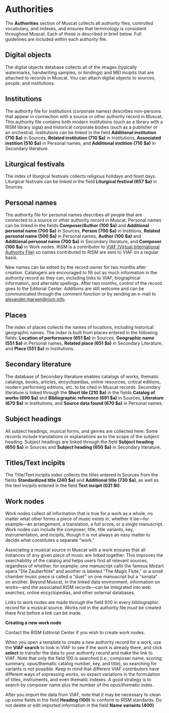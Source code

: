 # Authorities

The **Authorities** section of Muscat collects all authority files, controlled vocabulary, and indexes, and ensures that terminology is consistent throughout Muscat. Each of these is described in brief below. Full guidelines are included within each authority file.

## Digital objects

The digital objects database collects all of the images (typically watermarks, handwriting samples, or bindings) and MEI incipits that are attached to records in Muscat. You can attach digital objects to sources, people, and institutions.

## Institutions

The authority file for institutions (corporate names) describes non-persons that appear in connection with a source or other authority record in Muscat. This authority file contains both modern institutions (such as a library with a RISM library sigla) and historical corporate bodies (such as a publisher or an orchestra). Institutions can be linked in the field **Additional institution (710 $a)** in Sources, **Related institution (710 $a)** in Institutions, **Associated instition (510 $a)** in Personal names, and **Additional instition (710 $a)** in Secondary literature.

## Liturgical festivals

The index of liturgical festivals collects religious holidays and feast days. Liturgical festivals can be linked in the field **Liturgical festival (657 $a)** in Sources.

## Personal names

The authority file for personal names describes all people that are connected to a source or other authority record in Muscat. Personal names can be linked in the fields **Composer/Author (100 $a)** and **Additional personal name (700 $a)** in Sources, **Person (700 $a)** in Institions, **Related personal name (500 $a)** in Personal names, **Author (100 $a)** and **Additional personal name (700 $a)** in Secondary literature, and **Composer (100 $a)** in Work nodes. RISM is a contributor to [VIAF (Virtual International Authority File)](https://www.viaf.org/) so names contributed to RISM are sent to VIAF on a regular basis.

New names can be edited by the record owner for two months after creation. Catalogers are encouraged to fill out as much information in the authority record as they can, including links to VIAF, biographical information, and alternate spellings. After two months, control of the record goes to the Editorial Center. Additions are still welcome and can be communicated through the comment function or by sending an e-mail to alexander.marxen@rism.info.

## Places

The index of places collects the names of locations, including historical geographic names. The index is built from places entered in the following fields: **Location of performance (651 $a)** in Sources, **Geographic name (551 $a)** in Personal names, **Related place (651 $a)** in Secondary Literature, and **Place (551 $a)** in Institutions.

## Secondary literature

The database of Secondary literature enables catalogs of works, thematic catalogs, books, articles, encyclopedias, online resources, critical editions, modern performing editions, etc. to be cited in Muscat records. Secondary literature is linked through the **Short tile (210 $a)** in the fields **Catalog of works (690 $a)** and **Bibliographic reference (691 $a)** in Sources, **Literature (670 $a)** in Institutions, and **Source data found (670 $a)** in Personal names.

## Subject headings

All subject headings, musical forms, and genres are collected here. Some records include translations or explanations as to the scope of the subject heading. Subject headings are linked through the field **Subject heading (650 $a)** in Sources and **Subject heading (650 $a)** in Secondary literature.

## Titles/Text incipits

The Title/Text incipits index collects the titles entered in Sources from the fields **Standardized title (240 $a)** and **Additional title (730 $a)**, as well as the text incipits entered in the field **Text incipit (031 $t)**.

## Work nodes

Work nodes collect all information that is true for a work as a whole, no matter what other forms a piece of music exists in, whether it be—for example—an arrangement, a translation, a full score, or a single manuscript. Work nodes can include the composer, title, title variants, key, instrumentation, and incipits, though it is not always an easy matter to decide what constitutes a separate "work."

Associating a musical source in Muscat with a work ensures that all instances of any given piece of music are linked together. This improves the searchability of the catalog and helps users find all relevant sources, regardless of whether, for example, one manuscript calls the famous Mozart opera "Die Zauberflöte" and another is labeled "The Magic Flute," or a small chamber music piece is called a "duet" on one manuscript but a "sonata" on another. Beyond Muscat, in the linked data environment, information on works—and the associated RISM records—can be integrated into web searches, online encyclopedias, and other external databases.

Links to work nodes are made through the field 930 in every bibliographic record for a musical source. Works not in the authority file must be created there first before a link can be made.

**Creating a new work node**

Contact the RISM Editorial Center if you wish to create work nodes.

When you open a template to create a new authority record for a work, use the **VIAF search** to look in VIAF to see if the work is already there, and click **select** to transfer the data to your authority record and make the link to VIAF. Note that only the field 100 is searched (i.e., composer name, scoring summary, opus/thematic catalog number, key, and title), so searching for variants is not possible. Keep in mind that different VIAF contributors have different ways of expressing works, so expect variations in the formulation of titles, instruments, and even thematic indexes. A good strategy is to search by composer name plus the number of the opus/thematic index.

After you import the data from VIAF, note that it may be necessary to clean up some fields in the field **Heading (100)** to conform to RISM standards. Do not delete or edit imported information in the field **Name variants (400)**.
